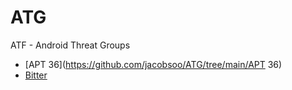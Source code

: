 # ATG
ATF - Android Threat Groups
- [APT 36](https://github.com/jacobsoo/ATG/tree/main/APT 36)
- [Bitter](https://github.com/jacobsoo/ATG/tree/main/Bitter)
